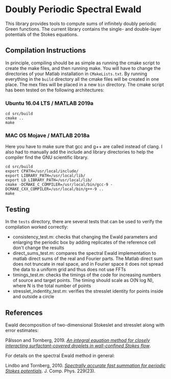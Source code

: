 # Doubly Periodic Spectral Ewald

This library provides tools to compute sums of infinitely doubly periodic Green functions. The current library contains the single- and double-layer potentials of the Stokes equations. 

## Compilation Instructions

In principle, compiling should be as simple as running the cmake script to create the make files, and then running make. You will have to change the directories of your Matlab installation in `CMakeLists.txt`. By running everything in the `build` directory all the cmake files will be created in one place. The mex files will be placed in a new `bin` directory. The cmake script has been tested on the following architectures:

### Ubuntu 16.04 LTS / MATLAB 2019a

	cd src/build
	cmake ..
	make

### MAC OS Mojave / MATLAB 2018a

Here you have to make sure that gcc and g++ are called instead of clang. I also had to manually add the include and library directories to help the compiler find the GNU scientific library.

	cd src/build
	export CPATH=/usr/local/include/
	export LIBRARY_PATH=/usr/local/lib/
	export LD_LIBRARY_PATH=/usr/local/lib/
	cmake -DCMAKE_C_COMPILER=/usr/local/bin/gcc-9 -DCMAKE_CXX_COMPILER=/usr/local/bin/g++-9 .. 
	make

## Testing

In the `tests` directory, there are several tests that can be used to verify the compilation worked correctly:
* consistency_test.m: checks that changing the Ewald parameters and enlarging the periodic box by adding replicates of the reference cell don't change the results
* direct_sums_test.m: compares the spectral Ewald implementation to matlab direct sums of the real and Fourier parts. The Matlab direct sum does not truncate in real space, and in Fourier space it does not spread the data to a uniform grid and thus does not use FFTs
* timings_test.m: checks the timings of the code for increasing numbers of source and target points. The timing should scale as O(N log N), where N is the total number of points
* stresslet_indentity_test.m: verifies the stresslet identity for points inside and outside a circle

## References

Ewald decomposition of two-dimensional Stokeslet and stresslet along with error estimates:

Pålsson and Tornberg, 2019. [*An integral equation method for closely interacting surfactant-covered droplets in wall-confined Stokes flow*](https://arxiv.org/abs/1909.12581).

For details on the spectral Ewald method in general:

Lindbo and Tornberg, 2010. [*Spectrally accurate fast summation for periodic Stokes potentials*](https://www.sciencedirect.com/science/article/pii/S0021999110004730). J. Comp. Phys. 229(23). 
